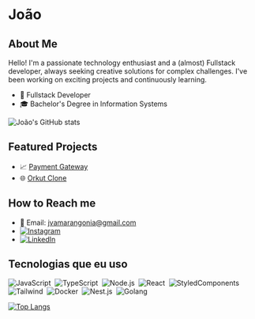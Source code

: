 # João

## About Me

Hello! I'm a passionate technology enthusiast and a (almost) Fullstack developer, always seeking creative solutions for complex challenges. I've been working on exciting projects and continuously learning.

- 🚀 Fullstack Developer
- 🎓 Bachelor's Degree in Information Systems

![João's GitHub stats](https://github-readme-stats.vercel.app/api?username=JoaoAlves92&show_icons=true&theme=tokyonight)

## Featured Projects

- 📈 [Payment Gateway](https://imersao-full-cycle-gateway.vercel.app/)
- 🌐 [Orkut Clone](https://orkut-theta-kappa.vercel.app/)

## How to Reach me
- 📧 Email: jvamarangonia@gmail.com
- [![Instagram](https://img.shields.io/badge/Instagram-E4405F?style=for-the-badge&logo=instagram&logoColor=white)](https://www.instagram.com/alves_92/)
- [![LinkedIn](https://img.shields.io/badge/LinkedIn-0077B5?style=for-the-badge&logo=linkedin&logoColor=white)](https://www.linkedin.com/in/jo%C3%A3ovitormarangoni/)

## Tecnologias que eu uso

![JavaScript](https://img.shields.io/badge/-JavaScript-05122A?style=flat&logo=javascript)&nbsp;
![TypeScript](https://img.shields.io/badge/-TypeScript-05122A?style=flat&logo=typescript)&nbsp;
![Node.js](https://img.shields.io/badge/-Node.js-05122A?style=flat&logo=node.js)&nbsp;
![React](https://img.shields.io/badge/-React-05122A?style=flat&logo=react)&nbsp;
![StyledComponents](https://img.shields.io/badge/-StyledComponents-05122A?style=flat&logo=styledcomponents)&nbsp;
![Tailwind](https://img.shields.io/badge/-Tailwind-05122A?style=flat&logo=tailwindcss)&nbsp;
![Docker](https://img.shields.io/badge/-Docker-05122A?style=flat&logo=docker)&nbsp;
![Nest.js](https://img.shields.io/badge/-Nest.js-05122A?style=flat&logo=nestjs)&nbsp;
![Golang](https://img.shields.io/badge/-Golang-05122A?style=flat&logo=go)&nbsp;

[![Top Langs](https://github-readme-stats.vercel.app/api/top-langs/?username=JoaoAlves92&layout=compact)](https://github.com/JoaoAlves92/github-readme-stats)
